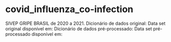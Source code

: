 # covid_influenza_co-infection

SIVEP GRIPE BRASIL de 2020 a 2021. 
Dicionário de dados original:
Data set original disponível em:
Dicionário de dados pré-processado:
Data set pré-processado disponível em:
